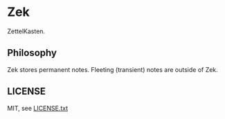 
# Zek

ZettelKasten.


## Philosophy

Zek stores permanent notes. Fleeting (transient) notes are outside of Zek.


## LICENSE

MIT, see [LICENSE.txt](LICENSE.txt)

